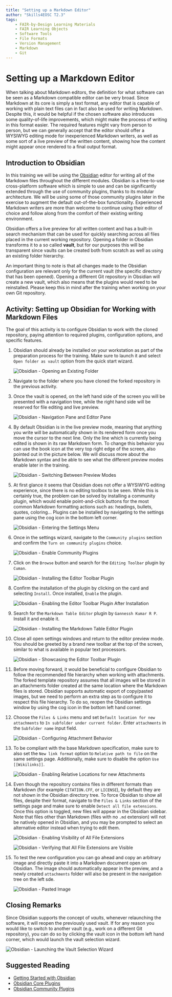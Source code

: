 ```yaml
---
title: "Setting up a Markdown Editor"
author: "Skills4EOSC T2.3"
tags: 
    - FAIR-by-Design Learning Materials
    - FAIR Learning Objects
    - Software Tools
    - File Formats
    - Version Management
    - Markdown
    - Git
---
```


# Setting up a Markdown Editor

When talking about Markdown editors, the definition for what software can be seen as a Markdown compatible editor can be very broad. Since Markdown at its core is simply a text format, any editor that is capable of working with plain text files can in fact also be used for writing Markdown. Despite this, it would be helpful if the chosen software also introduces some quality-of-life improvements, which might make the process of writing in this format easier. The required features might vary from person to person, but we can generally accept that the editor should offer a WYSIWYG editing mode for inexperienced Markdown writers, as well as some sort of a live preview of the written content, showing how the content might appear once rendered to a final output format. 

## Introduction to Obsidian

In this training we will be using the [Obsidian](https://obsidian.md/) editor for writing all of the Markdown files throughout the different modules. Obsidian is a free-to-use cross-platform software which is simple to use and can be significantly extended through the use of community plugins, thanks to its modular architecture. We will be using some of those community plugins later in the exercise to augment the default out-of-the-box functionality. Experienced Markdown writers are more than welcome to continue using their editor of choice and follow along from the comfort of their existing writing environment. 

Obsidian offers a live preview for all written content and has a built-in search mechanism that can be used for quickly searching across all files placed in the current working repository. Opening a folder in Obsidian transforms it to a so called **vault**, but for our purposes this will be transparent since vaults can be created both from scratch as well as using an existing folder hierarchy.

An important thing to note is that all changes made to the Obsidian configuration are relevant only for the current vault (the specific directory that has been opened). Opening a different Git repository in Obsidian will create a new vault, which also means that the plugins would need to be reinstalled. Please keep this in mind after the training when working on your own Git repository.

## Activity: Setting up Obsidian for Working with Markdown Files

The goal of this activity is to configure Obsidian to work with the cloned repository, paying attention to required plugins, configuration options, and specific features.

1. Obsidian should already be installed on your workstation as part of the preparation process for the training. Make sure to launch it and select `Open folder as vault` option from the quick start wizard.

    ![Obsidian - Opening an Existing Folder](attachments/07-obsidian-launch.png)

2. Navigate to the folder where you have cloned the forked repository in the previous activity. 
3. Once the vault is opened, on the left hand side of the screen you will be presented with a navigation tree, while the right hand side will be reserved for file editing and live preview.

    ![Obsidian - Navigation Pane and Editor Pane](attachments/08-obsidian-panes.png)

4. By default Obsidian is in the live preview mode, meaning that anything you write will be automatically shown in its rendered form once you move the cursor to the next line. Only the line which is currently being edited is shown in its raw Markdown form. To change this behavior you can use the book icon at the very top right edge of the screen, also pointed out in the picture below. We will discuss more about the Markdown syntax and be able to see what the different preview modes enable later in the training.

    ![Obsidian - Switching Between Preview Modes](attachments/09-obsidian-preview-mode-switching.png)

5. At first glance it seems that Obsidian does not offer a WYSIWYG editing experience, since there is no editing toolbox to be seen. While this is certainly true, the problem can be solved by installing a community plugin, which would enable point-and-click buttons for the most common Markdown formatting actions such as: headings, bullets, quotes, coloring... Plugins can be installed by navigating to the settings pane using the cog icon in the bottom left corner.

    ![Obsidian - Entering the Settings Menu](attachments/10-obsidian-settings-icon.png)

6. Once in the settings wizard, navigate to the `Community plugins` section and confirm the `Turn on community plugins` choice.

    ![Obsidian - Enable Community Plugins](attachments/11-obsidian-enable-community-plugins.png)

7. Click on the `Browse` button and search for the `Editing Toolbar` plugin by `Cuman`.

    ![Obsidian - Installing the Editor Toolbar Plugin](attachments/12-editing-toolbar-plugin.png)

8. Confirm the installation of the plugin by clicking on the card and selecting `Install`. Once installed, `Enable` the plugin.

    ![Obsidian - Enabling the Editor Toolbar Plugin After Installation](attachments/13-enabling-editing-toolbar-plugin.png)

9. Search for the `Markdown Table Editor` plugin by `Gannessh Kumar R P`. Install it and enable it.

    ![Obsidian - Installing the Markdown Table Editor Plugin](attachments/36-markdown-table-editor.png)

10. Close all open settings windows and return to the editor preview mode. You should be greeted by a brand new toolbar at the top of the screen, similar to what is available in popular text processors. 

    ![Obsidian - Showcasing the Editor Toolbar Plugin](attachments/14-editing-toolbar-plugin-in-action.png)

11. Before moving forward, it would be beneficial to configure Obsidian to follow the recommended file hierarchy when working with attachments. The forked template repository assumes that all images will be stored in an attachments folder created at the same location where the Markdown files is stored. Obsidian supports automatic export of copy/pasted images, but we need to perform an extra step as to configure it to respect this file hierarchy. To do so, reopen the Obsidian settings window by using the cog icon in the bottom left hand corner.
12. Choose the `Files & Links` menu and set `Default location for new attachments` to `In subfolder under current folder`. Enter `attachments` in the `Subfolder name` input field.

    ![Obsidian - Configuring Attachment Behavior](attachments/15-obsidian-attachment-configuration.png)

13. To be compliant with the base Markdown specification, make sure to also set the `New link format` option to `Relative path to file` on the same settings page. Additionally, make sure to disable the option `Use [[Wikilinks]]`.

    ![Obsidian - Enabling Relative Locations for new Attachments](attachments/16-obisidian-relative-path-to-file.png)

14. Even though the repository contains files in different formats than Markdown (for example `CITATION.CFF`, or `LICENSE`), by default they are not shown in the Obsidian directory tree. To force Obsidian to show all files, despite their format, navigate to the `Files & Links` section of the settings page and make sure to enable `Detect all file extensions`. Once this option is toggled, new files will appear in the Obsidian sidebar. Note that files other than Markdown (files with no `.md` extension) will not be natively opened in Obsidian, and you may be prompted to select an alternative editor instead when trying to edit them.

    ![Obsidian - Enabling Visibility of All File Extensions](attachments/39-all-file-extensions.png)

    ![Obsidian - Verifying that All File Extensions are Visible](attachments/38-additional-files.png)

15. To test the new configuration you can go ahead and copy an arbitrary image and directly paste it into a Markdown document open on Obsidian. The image should automatically appear in the preview, and a newly created `attachments` folder will also be present in the navigation tree on the left sde.

    ![Obsidian - Pasted Image](attachments/17-pasted-image.png)

## Closing Remarks

Since Obsidian supports the concept of *vaults*, whenever relaunching the software, it will reopen the previously used vault. If for any reason you would like to switch to another vault (e.g., work on a different Git repository), you can do so by clicking the vault icon in the bottom left hand corner, which would launch the vault selection wizard.

![Obsidian - Launching the Vault Selection Wizard](attachments/37-vault-selection.png)

## Suggested Reading

- [Getting Started with Obsidian](https://help.obsidian.md/Getting+started/Download+and+install+Obsidian)
- [Obsidian Core Plugins](https://help.obsidian.md/Plugins/Core+plugins)
- [Obsidian Community Plugins](https://help.obsidian.md/Extending+Obsidian/Community+plugins)
